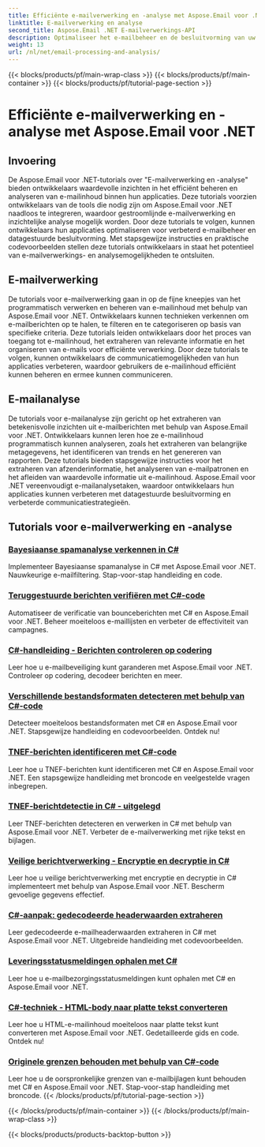 ```yaml
---
title: Efficiënte e-mailverwerking en -analyse met Aspose.Email voor .NET
linktitle: E-mailverwerking en analyse
second_title: Aspose.Email .NET E-mailverwerkings-API
description: Optimaliseer het e-mailbeheer en de besluitvorming van uw applicatie met de tutorials van Aspose.Email voor .NET over gestroomlijnde e-mailverwerking en inzichtelijke analyse. Leer e-mailinhoud programmatisch ophalen, ordenen en analyseren. Ontdek praktische voorbeelden voor verbeterde communicatie en datagestuurde strategieën.
weight: 13
url: /nl/net/email-processing-and-analysis/
---
```


{{< blocks/products/pf/main-wrap-class >}}
{{< blocks/products/pf/main-container >}}
{{< blocks/products/pf/tutorial-page-section >}}

# Efficiënte e-mailverwerking en -analyse met Aspose.Email voor .NET


## Invoering

De Aspose.Email voor .NET-tutorials over "E-mailverwerking en -analyse" bieden ontwikkelaars waardevolle inzichten in het efficiënt beheren en analyseren van e-mailinhoud binnen hun applicaties. Deze tutorials voorzien ontwikkelaars van de tools die nodig zijn om Aspose.Email voor .NET naadloos te integreren, waardoor gestroomlijnde e-mailverwerking en inzichtelijke analyse mogelijk worden. Door deze tutorials te volgen, kunnen ontwikkelaars hun applicaties optimaliseren voor verbeterd e-mailbeheer en datagestuurde besluitvorming. Met stapsgewijze instructies en praktische codevoorbeelden stellen deze tutorials ontwikkelaars in staat het potentieel van e-mailverwerkings- en analysemogelijkheden te ontsluiten.

## E-mailverwerking

De tutorials voor e-mailverwerking gaan in op de fijne kneepjes van het programmatisch verwerken en beheren van e-mailinhoud met behulp van Aspose.Email voor .NET. Ontwikkelaars kunnen technieken verkennen om e-mailberichten op te halen, te filteren en te categoriseren op basis van specifieke criteria. Deze tutorials leiden ontwikkelaars door het proces van toegang tot e-mailinhoud, het extraheren van relevante informatie en het organiseren van e-mails voor efficiënte verwerking. Door deze tutorials te volgen, kunnen ontwikkelaars de communicatiemogelijkheden van hun applicaties verbeteren, waardoor gebruikers de e-mailinhoud efficiënt kunnen beheren en ermee kunnen communiceren.

## E-mailanalyse

De tutorials voor e-mailanalyse zijn gericht op het extraheren van betekenisvolle inzichten uit e-mailberichten met behulp van Aspose.Email voor .NET. Ontwikkelaars kunnen leren hoe ze e-mailinhoud programmatisch kunnen analyseren, zoals het extraheren van belangrijke metagegevens, het identificeren van trends en het genereren van rapporten. Deze tutorials bieden stapsgewijze instructies voor het extraheren van afzenderinformatie, het analyseren van e-mailpatronen en het afleiden van waardevolle informatie uit e-mailinhoud. Aspose.Email voor .NET vereenvoudigt e-mailanalysetaken, waardoor ontwikkelaars hun applicaties kunnen verbeteren met datagestuurde besluitvorming en verbeterde communicatiestrategieën.

## Tutorials voor e-mailverwerking en -analyse
### [Bayesiaanse spamanalyse verkennen in C#](./exploring-bayesian-spam-analysis-in-csharp/)
Implementeer Bayesiaanse spamanalyse in C# met Aspose.Email voor .NET. Nauwkeurige e-mailfiltering. Stap-voor-stap handleiding en code.
### [Teruggestuurde berichten verifiëren met C#-code](./verifying-bounced-messages-with-csharp-code/)
Automatiseer de verificatie van bounceberichten met C# en Aspose.Email voor .NET. Beheer moeiteloos e-maillijsten en verbeter de effectiviteit van campagnes. 
### [C#-handleiding - Berichten controleren op codering](./csharp-guide-checking-messages-for-encryption/)
Leer hoe u e-mailbeveiliging kunt garanderen met Aspose.Email voor .NET. Controleer op codering, decodeer berichten en meer.
### [Verschillende bestandsformaten detecteren met behulp van C#-code](./detecting-various-file-formats-using-csharp-code/)
Detecteer moeiteloos bestandsformaten met C# en Aspose.Email voor .NET. Stapsgewijze handleiding en codevoorbeelden. Ontdek nu!
### [TNEF-berichten identificeren met C#-code](./identifying-tnef-messages-with-csharp-code/)
Leer hoe u TNEF-berichten kunt identificeren met C# en Aspose.Email voor .NET. Een stapsgewijze handleiding met broncode en veelgestelde vragen inbegrepen.
### [TNEF-berichtdetectie in C# - uitgelegd](./tnef-message-detection-in-csharp-explained/)
Leer TNEF-berichten detecteren en verwerken in C# met behulp van Aspose.Email voor .NET. Verbeter de e-mailverwerking met rijke tekst en bijlagen.
### [Veilige berichtverwerking - Encryptie en decryptie in C#](./secure-message-handling-encryption-and-decryption-in-csharp/)
Leer hoe u veilige berichtverwerking met encryptie en decryptie in C# implementeert met behulp van Aspose.Email voor .NET. Bescherm gevoelige gegevens effectief.
### [C#-aanpak: gedecodeerde headerwaarden extraheren](./csharp-approach-extracting-decoded-header-values/)
Leer gedecodeerde e-mailheaderwaarden extraheren in C# met Aspose.Email voor .NET. Uitgebreide handleiding met codevoorbeelden.
### [Leveringsstatusmeldingen ophalen met C#](./retrieving-delivery-status-notifications-with-csharp/)
Leer hoe u e-mailbezorgingsstatusmeldingen kunt ophalen met C# en Aspose.Email voor .NET.
### [C#-techniek - HTML-body naar platte tekst converteren](./csharp-technique-converting-html-body-to-plain-text/)
Leer hoe u HTML-e-mailinhoud moeiteloos naar platte tekst kunt converteren met Aspose.Email voor .NET. Gedetailleerde gids en code. Ontdek nu!
### [Originele grenzen behouden met behulp van C#-code](./preserving-original-boundaries-using-csharp-code/)
Leer hoe u de oorspronkelijke grenzen van e-mailbijlagen kunt behouden met C# en Aspose.Email voor .NET. Stap-voor-stap handleiding met broncode.
{{< /blocks/products/pf/tutorial-page-section >}}

{{< /blocks/products/pf/main-container >}}
{{< /blocks/products/pf/main-wrap-class >}}

{{< blocks/products/products-backtop-button >}}
